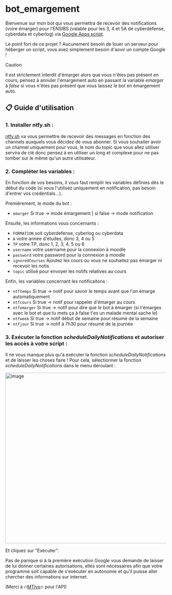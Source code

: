 # bot_emargement
Bienvenue sur mon bot qui vous permettra de recevoir des notifications (voire émarger) pour l'ENSIBS (valable pour les 3, 4 et 5A de cyberdéfense, cyberdata et cyberlog) via [Google Apps script](https://developers.google.com/apps-script).

Le point fort de ce projet ? Aucunement besoin de louer un serveur pour héberger un script, vous avez simplement besoin d'aovir un compte Google !

> [!CAUTION]
> Il est strictement interdit d'émarger alors que vous n'êtes pas présent en cours, pensez à annuler l'émargement auto en passant la variable _emarger_ à *false* si vous n'êtes pas présent que vous laissez le bot en émargement auto.

## 📋 Guide d'utilisation

### 1. Installer ntfy.sh :

[ntfy.sh](https://ntfy.sh/) va vous permettre de recevoir des messages en fonction des channels auxquels vous décidez de vous abonner. Si vous souhaiter avoir un channel uniquement pour vous, le nom du topic que vous allez utiliser servira de clé donc pensez à en utiliser un long et complexe pour ne pas tomber sur le même qu'un autre utilisateur.

### 2. Compléter les variables :

En fonction de vos besoins, il vous faut remplir les variables définies dès le début du code (si vous l'utilisez uniquement en notification, pas besoin d'entrer vos credentials...).

Premièrement, le mode du bot :
- `emarger` Si true -> mode émargement | si false -> mode notification

Ensuite, les informations vous concernants :
- `FORMATION` soit cyberdefense, cyberlog ou cyberdata
- `A` votre année d'études, donc 3, 4 ou 5
- `TP` votre TP, donc 1, 2, 3, 4, 5 ou 6
- `username` votre username pour la connexion à moodle
- `password` votre password pour la connexion à moodle
- `ignoredCourses` Ajoutez les cours ou vous ne souhaitez pas émarger ni recevoir les notis
- `topic` utilisé pour envoyer les notifs relatives au cours

Enfin, les variables concernant les notificaitons :
- `ntftemps` Si true -> notif pour savoir le temps avant que l'on émarge automatiquement
- `ntfcours` Si true -> notif pour rappeler d'émarger au cours
- `ntfemarger` Si true -> notif pour dire que le bot à émarger (si t'émarges avec le bot et que tu mets ça à false t'es un malade mental sache le)
- `ntfweek` Si true -> notif début de semaine pour résumé de la semaine 
- `ntfjour` Si true -> notif à 7h30 pour résumé de la journée

### 3. Exécuter la fonction _scheduleDailyNotifications_ et autoriser les accès à votre script :

Il ne vous manque plus qu'à exécuter la fonction _scheduleDailyNotifications_ et de laisser les choses faire ! Pour cela, sélectionner la fonction _scheduleDailyNotifications_ dans le menu déroulant : 

<img width="1160" height="532" alt="image" src="https://github.com/user-attachments/assets/d2de86fc-d0e3-42fa-8c1c-ee7d2734b0b7" />


Et cliquez sur "Exécuter".

Pas de panique si à la première exécution Google vous demande de laisser de lui donner certaines autorisations, elles sont nécessaires afin que votre programme soit capable de s'exécuter en autonomie et qu'il puisse aller chercher des informations sur internet.


(Merci à 🔥[MTlyx](https://github.com/MTlyx)🔥 pour l'API)

